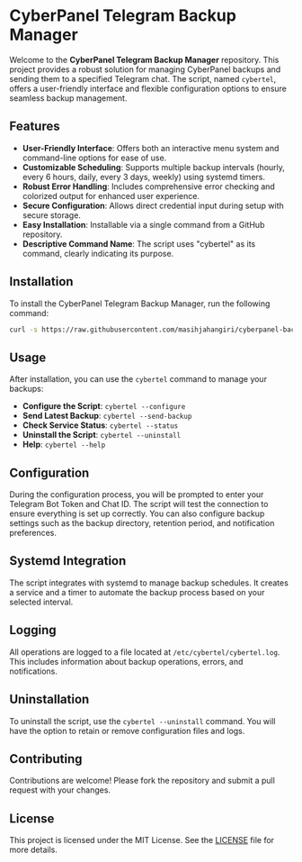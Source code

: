 # CyberPanel Telegram Backup Manager

Welcome to the **CyberPanel Telegram Backup Manager** repository. This project provides a robust solution for managing CyberPanel backups and sending them to a specified Telegram chat. The script, named `cybertel`, offers a user-friendly interface and flexible configuration options to ensure seamless backup management.

## Features

- **User-Friendly Interface**: Offers both an interactive menu system and command-line options for ease of use.
- **Customizable Scheduling**: Supports multiple backup intervals (hourly, every 6 hours, daily, every 3 days, weekly) using systemd timers.
- **Robust Error Handling**: Includes comprehensive error checking and colorized output for enhanced user experience.
- **Secure Configuration**: Allows direct credential input during setup with secure storage.
- **Easy Installation**: Installable via a single command from a GitHub repository.
- **Descriptive Command Name**: The script uses "cybertel" as its command, clearly indicating its purpose.

## Installation

To install the CyberPanel Telegram Backup Manager, run the following command:

```bash
curl -s https://raw.githubusercontent.com/masihjahangiri/cyberpanel-backup-telegram/main/install.sh | bash
```

## Usage

After installation, you can use the `cybertel` command to manage your backups:

- **Configure the Script**: `cybertel --configure`
- **Send Latest Backup**: `cybertel --send-backup`
- **Check Service Status**: `cybertel --status`
- **Uninstall the Script**: `cybertel --uninstall`
- **Help**: `cybertel --help`

## Configuration

During the configuration process, you will be prompted to enter your Telegram Bot Token and Chat ID. The script will test the connection to ensure everything is set up correctly. You can also configure backup settings such as the backup directory, retention period, and notification preferences.

## Systemd Integration

The script integrates with systemd to manage backup schedules. It creates a service and a timer to automate the backup process based on your selected interval.

## Logging

All operations are logged to a file located at `/etc/cybertel/cybertel.log`. This includes information about backup operations, errors, and notifications.

## Uninstallation

To uninstall the script, use the `cybertel --uninstall` command. You will have the option to retain or remove configuration files and logs.

## Contributing

Contributions are welcome! Please fork the repository and submit a pull request with your changes.

## License

This project is licensed under the MIT License. See the [LICENSE](LICENSE) file for more details.
